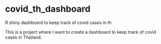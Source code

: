 # covid_th_dashboard
R shiny dashboard to keep track of covid cases in th

This is a project where I want to create a dashboard to keep track of covid cases in Thailand. 
